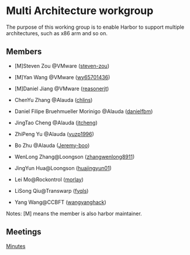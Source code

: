 # Multi Architecture workgroup

The purpose of this working group is to enable Harbor to support multiple architectures, such as x86 arm and so on.

## Members

- [M]Steven Zou @VMware ([steven-zou](https://github.com/steven-zou))

- [M]Yan Wang @VMware ([wy65701436](https://github.com/wy65701436))

- [M]Daniel Jiang @VMware ([reasonerjt](https://github.com/reasonerjt))

- ChenYu Zhang @Alauda ([chlins](https://github.com/chlins))

- Daniel Filipe Bruehmueller Morinigo @Alauda ([danielfbm](https://github.com/danielfbm))

- JingTao Cheng @Alauda ([jtcheng](https://github.com/chengjingtao))

- ZhiPeng Yu @Alauda ([yuzp1996](https://github.com/yuzp1996))

- Bo Zhu @Alauda ([Jeremy-boo](https://github.com/Jeremy-boo))

- WenLong Zhang@Loongson ([zhangwenlong8911](https://github.com/zhangwenlong8911))

- JingYun Hua@Loongson ([huajingyun01](https://github.com/huajingyun01))

- Lei Mo@Rockontrol ([morlay](https://github.com/morlay))
  
- LiSong Qiu@Transwarp ([fyqls](https://github.com/fyqls))

- Yang Wang@CCBFT ([wangyanghack](https://github.com/wangyanghack))


Notes: [M] means the member is also harbor maintainer.

## Meetings

[Minutes](https://docs.google.com/document/d/1VkWMl6-UKg2evHYnTgaccg9xGt77IR1Tvy-OJL5iMzY/edit?usp=sharing)
